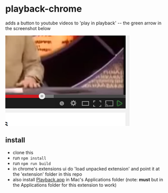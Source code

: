 # playback-chrome

adds a button to youtube videos to 'play in playback' --  the green arrow in the screenshot below

![screenshot](screenshot.png)

## install

- clone this
- run `npm install`
- run `npm run build`
- in chrome's extensions ui do 'load unpacked extension' and point it at the 'extension' folder in this repo
- also install [Playback.app](https://github.com/mafintosh/playback) in Mac's Applications folder (note: **must** but in the Applications folder for this extension to work)
